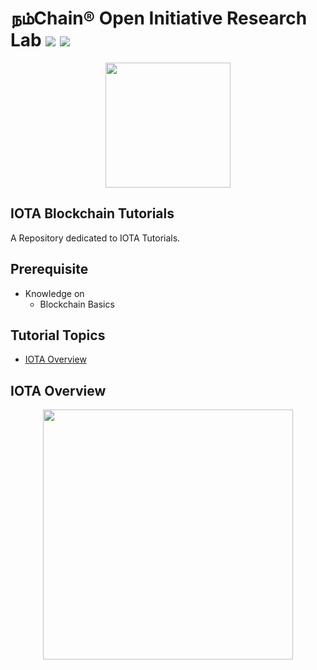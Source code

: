 # நம்Chain® Open Initiative Research Lab ![](https://img.shields.io/badge/Project-Nam-ff69b4.svg) ![](https://img.shields.io/badge/madeby-Ramaguru-blue.svg)

<p align="center">
<img src="https://1.bp.blogspot.com/-0SArWfduw68/XkxV8EmBBcI/AAAAAAAAABw/h9aWSWbm0J4kilgn3xddzQ3PdoP-e3RZgCLcBGAsYHQ/s1600/SAVE_20200127_132431.jpg" width="200" align="center">
</p>  

## IOTA Blockchain Tutorials

A Repository dedicated to IOTA Tutorials.

## Prerequisite
- Knowledge on 
    - Blockchain Basics
        
## Tutorial Topics
  - [IOTA Overview](iota-overview)
          
## IOTA Overview

<p align="center">
<img src="https://www.iota.org/logo-icon-light.svg" width="400" align="center">
</p>  

